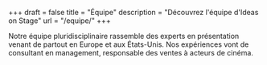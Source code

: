 +++
draft	= false
title	= "Équipe"
description = "Découvrez l'équipe d'Ideas on Stage"
url		= "/equipe/"
+++

Notre équipe pluridisciplinaire rassemble des experts en présentation venant de partout en Europe et aux États-Unis. Nos expériences vont de consultant en management, responsable des ventes à acteurs de cinéma.